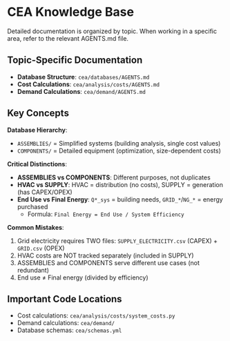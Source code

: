# CEA Knowledge Base

Detailed documentation is organized by topic. When working in a specific area, refer to the relevant AGENTS.md file.

## Topic-Specific Documentation

- **Database Structure**: `cea/databases/AGENTS.md`
- **Cost Calculations**: `cea/analysis/costs/AGENTS.md`
- **Demand Calculations**: `cea/demand/AGENTS.md`

## Key Concepts

**Database Hierarchy**:
- `ASSEMBLIES/` = Simplified systems (building analysis, single cost values)
- `COMPONENTS/` = Detailed equipment (optimization, size-dependent costs)

**Critical Distinctions**:
- **ASSEMBLIES vs COMPONENTS**: Different purposes, not duplicates
- **HVAC vs SUPPLY**: HVAC = distribution (no costs), SUPPLY = generation (has CAPEX/OPEX)
- **End Use vs Final Energy**: `Q*_sys` = building needs, `GRID_*`/`NG_*` = energy purchased
  - Formula: `Final Energy = End Use / System Efficiency`

**Common Mistakes**:
1. Grid electricity requires TWO files: `SUPPLY_ELECTRICITY.csv` (CAPEX) + `GRID.csv` (OPEX)
2. HVAC costs are NOT tracked separately (included in SUPPLY)
3. ASSEMBLIES and COMPONENTS serve different use cases (not redundant)
4. End use ≠ Final energy (divided by efficiency)

## Important Code Locations

- Cost calculations: `cea/analysis/costs/system_costs.py`
- Demand calculations: `cea/demand/`
- Database schemas: `cea/schemas.yml`
